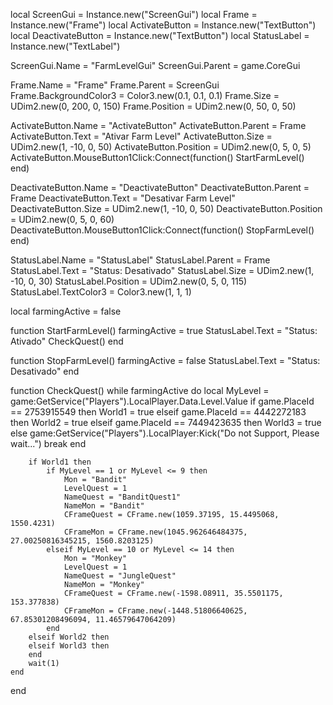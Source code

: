 local ScreenGui = Instance.new("ScreenGui")
local Frame = Instance.new("Frame")
local ActivateButton = Instance.new("TextButton")
local DeactivateButton = Instance.new("TextButton")
local StatusLabel = Instance.new("TextLabel")

ScreenGui.Name = "FarmLevelGui"
ScreenGui.Parent = game.CoreGui

Frame.Name = "Frame"
Frame.Parent = ScreenGui
Frame.BackgroundColor3 = Color3.new(0.1, 0.1, 0.1)
Frame.Size = UDim2.new(0, 200, 0, 150)
Frame.Position = UDim2.new(0, 50, 0, 50)

ActivateButton.Name = "ActivateButton"
ActivateButton.Parent = Frame
ActivateButton.Text = "Ativar Farm Level"
ActivateButton.Size = UDim2.new(1, -10, 0, 50)
ActivateButton.Position = UDim2.new(0, 5, 0, 5)
ActivateButton.MouseButton1Click:Connect(function()
    StartFarmLevel()
end)

DeactivateButton.Name = "DeactivateButton"
DeactivateButton.Parent = Frame
DeactivateButton.Text = "Desativar Farm Level"
DeactivateButton.Size = UDim2.new(1, -10, 0, 50)
DeactivateButton.Position = UDim2.new(0, 5, 0, 60)
DeactivateButton.MouseButton1Click:Connect(function()
    StopFarmLevel()
end)

StatusLabel.Name = "StatusLabel"
StatusLabel.Parent = Frame
StatusLabel.Text = "Status: Desativado"
StatusLabel.Size = UDim2.new(1, -10, 0, 30)
StatusLabel.Position = UDim2.new(0, 5, 0, 115)
StatusLabel.TextColor3 = Color3.new(1, 1, 1)

local farmingActive = false

function StartFarmLevel()
    farmingActive = true
    StatusLabel.Text = "Status: Ativado"
    CheckQuest()
end

function StopFarmLevel()
    farmingActive = false
    StatusLabel.Text = "Status: Desativado"
end

function CheckQuest()
    while farmingActive do
        local MyLevel = game:GetService("Players").LocalPlayer.Data.Level.Value
        if game.PlaceId == 2753915549 then
            World1 = true
        elseif game.PlaceId == 4442272183 then
            World2 = true
        elseif game.PlaceId == 7449423635 then
            World3 = true
        else
            game:GetService("Players").LocalPlayer:Kick("Do not Support, Please wait...")
            break
        end

        if World1 then
            if MyLevel == 1 or MyLevel <= 9 then
                Mon = "Bandit"
                LevelQuest = 1
                NameQuest = "BanditQuest1"
                NameMon = "Bandit"
                CFrameQuest = CFrame.new(1059.37195, 15.4495068, 1550.4231)
                CFrameMon = CFrame.new(1045.962646484375, 27.00250816345215, 1560.8203125)
            elseif MyLevel == 10 or MyLevel <= 14 then
                Mon = "Monkey"
                LevelQuest = 1
                NameQuest = "JungleQuest"
                NameMon = "Monkey"
                CFrameQuest = CFrame.new(-1598.08911, 35.5501175, 153.377838)
                CFrameMon = CFrame.new(-1448.51806640625, 67.85301208496094, 11.46579647064209)
            end
        elseif World2 then
        elseif World3 then
        end
        wait(1)
    end
end
